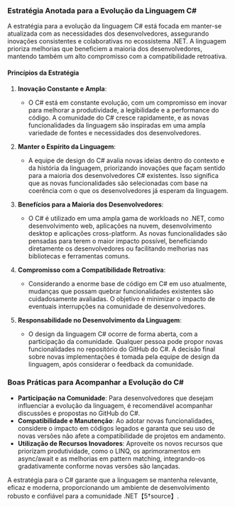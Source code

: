 ### Estratégia Anotada para a Evolução da Linguagem C#

A estratégia para a evolução da linguagem C# está focada em manter-se atualizada com as necessidades dos desenvolvedores, assegurando inovações consistentes e colaborativas no ecossistema .NET. A linguagem prioriza melhorias que beneficiem a maioria dos desenvolvedores, mantendo também um alto compromisso com a compatibilidade retroativa.

#### Princípios da Estratégia

1. **Inovação Constante e Ampla**:
   - O C# está em constante evolução, com um compromisso em inovar para melhorar a produtividade, a legibilidade e a performance do código. A comunidade do C# cresce rapidamente, e as novas funcionalidades da linguagem são inspiradas em uma ampla variedade de fontes e necessidades dos desenvolvedores.

2. **Manter o Espírito da Linguagem**:
   - A equipe de design do C# avalia novas ideias dentro do contexto e da história da linguagem, priorizando inovações que façam sentido para a maioria dos desenvolvedores C# existentes. Isso significa que as novas funcionalidades são selecionadas com base na coerência com o que os desenvolvedores já esperam da linguagem.

3. **Benefícios para a Maioria dos Desenvolvedores**:
   - O C# é utilizado em uma ampla gama de workloads no .NET, como desenvolvimento web, aplicações na nuvem, desenvolvimento desktop e aplicações cross-platform. As novas funcionalidades são pensadas para terem o maior impacto possível, beneficiando diretamente os desenvolvedores ou facilitando melhorias nas bibliotecas e ferramentas comuns.

4. **Compromisso com a Compatibilidade Retroativa**:
   - Considerando a enorme base de código em C# em uso atualmente, mudanças que possam quebrar funcionalidades existentes são cuidadosamente avaliadas. O objetivo é minimizar o impacto de eventuais interrupções na comunidade de desenvolvedores.

5. **Responsabilidade no Desenvolvimento da Linguagem**:
   - O design da linguagem C# ocorre de forma aberta, com a participação da comunidade. Qualquer pessoa pode propor novas funcionalidades no repositório do GitHub do C#. A decisão final sobre novas implementações é tomada pela equipe de design da linguagem, após considerar o feedback da comunidade.

### Boas Práticas para Acompanhar a Evolução do C#

- **Participação na Comunidade**: Para desenvolvedores que desejam influenciar a evolução da linguagem, é recomendável acompanhar discussões e propostas no GitHub do C#.
- **Compatibilidade e Manutenção**: Ao adotar novas funcionalidades, considere o impacto em códigos legados e garanta que seu uso de novas versões não afete a compatibilidade de projetos em andamento.
- **Utilização de Recursos Inovadores**: Aproveite os novos recursos que priorizam produtividade, como o LINQ, os aprimoramentos em async/await e as melhorias em pattern matching, integrando-os gradativamente conforme novas versões são lançadas.

A estratégia para o C# garante que a linguagem se mantenha relevante, eficaz e moderna, proporcionando um ambiente de desenvolvimento robusto e confiável para a comunidade .NET【5†source】.